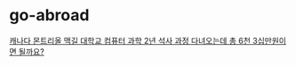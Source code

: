 # go-abroad

[캐나다 몬트리올 맥길 대학교 컴퓨터 과학 2년 석사 과정 다녀오는데 총 6천 3십만원이면 될까요?
](http://www.workingus.com/v3/forums/topic/%EC%BA%90%EB%82%98%EB%8B%A4-%EB%AA%AC%ED%8A%B8%EB%A6%AC%EC%98%AC-%EB%A7%A5%EA%B8%B8-%EB%8C%80%ED%95%99%EA%B5%90-%EC%BB%B4%ED%93%A8%ED%84%B0-%EA%B3%BC%ED%95%99-2%EB%85%84-%EC%84%9D%EC%82%AC-%EA%B3%BC/)
